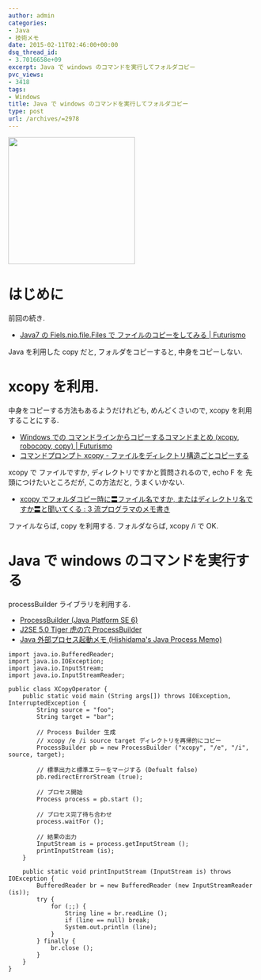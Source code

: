```yaml
---
author: admin
categories:
- Java
- 技術メモ
date: 2015-02-11T02:46:00+00:00
dsq_thread_id:
- 3.7016658e+09
excerpt: Java で windows のコマンドを実行してフォルダコピー
pvc_views:
- 3418
tags:
- Windows
title: Java で windows のコマンドを実行してフォルダコピー
type: post
url: /archives/=2978
---
```


<a href="http://futurismo.biz/wp-content/uploads/java.png"><img alt="" src="http://futurismo.biz/wp-content/uploads/java.png" width="256" height="256" /></a>

はじめに
========

前回の続き.

-   [Java7 の Fiels.nio.file.Files で ファイルのコピーをしてみる |
    Futurismo](http://futurismo.biz/archives/2976)

Java を利用した copy だと, フォルダをコピーすると, 中身をコピーしない.

xcopy を利用.
=============

中身をコピーする方法もあるようだけれども, めんどくさいので, xcopy
を利用することにする.

-   [Windows での コマンドラインからコピーするコマンドまとめ (xcopy,
    robocopy, copy) | Futurismo](http://futurismo.biz/archives/2735)
-   [コマンドプロンプト xcopy -
    ファイルをディレクトリ構造ごとコピーする](http://www.k-tanaka.net/cmd/xcopy.php)

xcopy で ファイルですか, ディレクトリですかと質問されるので, echo F を
先頭につけたいところだが, この方法だと, うまくいかない.

-   [xcopy でフォルダコピー時に〓ファイル名ですか,
    またはディレクトリ名ですか〓と聞いてくる : 3
    流プログラマのメモ書き](http://jehupc.exblog.jp/12286010/)

ファイルならば, copy を利用する. フォルダならば, xcopy /i で OK.

Java で windows のコマンドを実行する
====================================

processBuilder ライブラリを利用する.

-   [ProcessBuilder (Java Platform
    SE 6)](https://docs.oracle.com/javase/jp/6/api/java/lang/ProcessBuilder.html)
-   [J2SE 5.0 Tiger 虎の穴
    ProcessBuilder](http://www.javainthebox.net/laboratory/J2SE1.5/TinyTips/ProcessBuilder/ProcessBuilder.html)
-   [Java 外部プロセス起動メモ (Hishidama's Java Process
    Memo)](http://www.ne.jp/asahi/hishidama/home/tech/java/process.html)

``` {.java}
import java.io.BufferedReader;
import java.io.IOException;
import java.io.InputStream;
import java.io.InputStreamReader;

public class XCopyOperator {
    public static void main (String args[]) throws IOException, InterruptedException {
        String source = "foo";
        String target = "bar";

        // Process Builder 生成
        // xcopy /e /i source target ディレクトリを再帰的にコピー
        ProcessBuilder pb = new ProcessBuilder ("xcopy", "/e", "/i", source, target);

        // 標準出力と標準エラーをマージする (Defualt false)
        pb.redirectErrorStream (true);

        // プロセス開始
        Process process = pb.start ();

        // プロセス完了待ち合わせ
        process.waitFor ();

        // 結果の出力
        InputStream is = process.getInputStream ();
        printInputStream (is);
    }

    public static void printInputStream (InputStream is) throws IOException {
        BufferedReader br = new BufferedReader (new InputStreamReader (is));
        try {
            for (;;) {
                String line = br.readLine ();
                if (line == null) break;
                System.out.println (line);
            }
        } finally {
            br.close ();
        }
    }
}
```
